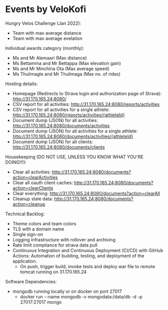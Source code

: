# Events by VeloKofi

Hungry Velos Challenge (Jan 2022):
- Team with max average distance
- Team with max average evelation

Individual awards category (monthly):
- Ms and Mr Alemaari (Max distance)
- Ms Bettamma and Mr Bettappa (Max elevation gain)
- Ms and Mr Minchina Ota (Max average speed)
- Ms Thulimagle and Mr Thulimaga (Max no. of rides)

Hosting details:
- Homepage (Redirects to Strava login and authorization page of Strava): http://31.170.165.24:8080/
- CSV report for all activities: http://31.170.165.24:8080/reports/activities
- CSV report for all activities for a single athlete: http://31.170.165.24:8080/reports/activities/{athleteId}
- Document dump (JSON) for all activities: http://31.170.165.24:8080/documents/activities
- Document dump (JSON) for all activities for a single athlete: http://31.170.165.24:8080/documents/activities/{athleteId}
- Document dump (JSON) for all clients: http://31.170.165.24:8080/documents/clients

Housekeeping (DO NOT USE, UNLESS YOU KNOW WHAT YOU'RE DOING!!!):
- Clear all activities: http://31.170.165.24:8080/documents?action=clearActivities
- Clear all oauth client caches: http://31.170.165.24:8080/documents?action=clearClients
- Clear everything: http://31.170.165.24:8080/documents?action=clearAll
- Cleanup stale data: http://31.170.165.24:8080/documents?action=cleanup

Technical Backlog:
- Theme colors and team colors
- TLS with a domain name
- Single sign-on
- Logging infrastructure with rollover and archiving
- Rate limit compliance for strava data pull
- Continuous Integration and Continuous Deployment (CI/CD) with GitHub Actions: Automation of building, testing, and deployment of the application.
  - On push, trigger build, invoke tests and deploy war file to remote tomcat running on 31.170.165.24 

Software Dependencies:
- mongodb running locally or on docker on port 27017
  - docker run --name mongodb -v mongodata:/data/db -d -p 27017:27017 mongo
